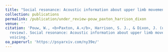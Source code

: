 ```yaml
---
title: "Social resonance: Acoustic information about upper limb movement in voicing"
collection: publications
permalink: /publication/under_review-pouw_paxton_harrison_dixon
venue: ''
citation: 'Pouw, W., <b>Paxton, A.</b>, Harrison, S. J., & Dixon, J. (under
  review). Social resonance: Acoustic information about upper limb movement in
  voicing.'
oa_paperurl: 'https://psyarxiv.com/ny39e/'
---
```

